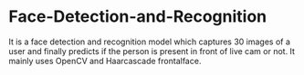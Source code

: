 # Face-Detection-and-Recognition
It is a face detection and recognition model which captures 30 images of a user and finally predicts if the person is present in front of live cam or not. It mainly uses OpenCV and Haarcascade frontalface.
